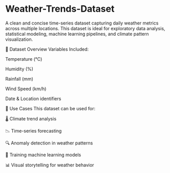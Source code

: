 # Weather-Trends-Dataset
A clean and concise time-series dataset capturing daily weather metrics across multiple locations. This dataset is ideal for exploratory data analysis, statistical modeling, machine learning pipelines, and climate pattern visualization.

📂 Dataset Overview
Variables Included:

Temperature (°C)

Humidity (%)

Rainfall (mm)

Wind Speed (km/h)

Date & Location identifiers

📌 Use Cases
This dataset can be used for:

🌡️ Climate trend analysis

📉 Time-series forecasting

🔍 Anomaly detection in weather patterns

🤖 Training machine learning models

📊 Visual storytelling for weather behavior
